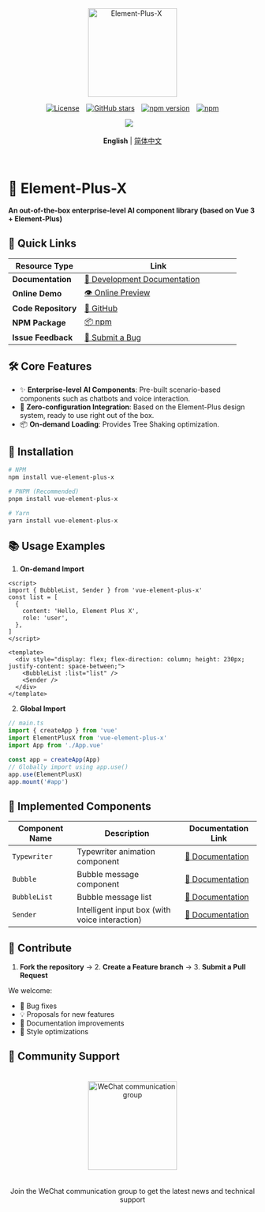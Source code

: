 <div align="center">
  <a href="https://element-plus-x.com">
    <img src="https://cdn.element-plus-x.com/element-plus-x.png" alt="Element-Plus-X" width="180" class="logo" />
  </a>
</div>

<div align="center">

  [![License](https://img.shields.io/badge/license-MIT-blue)](https://github.com/HeJiaYue520/Element-Plus-X/blob/main/LICENSE)&emsp;[![GitHub stars](https://img.shields.io/github/stars/HeJiaYue520/Element-Plus-X)](https://github.com/HeJiaYue520/Element-Plus-X)&emsp;[![npm version](https://img.shields.io/npm/v/vue-element-plus-x)](https://www.npmjs.com/package/vue-element-plus-x)&emsp;[![npm](https://img.shields.io/npm/dm/vue-element-plus-x.svg)](https://www.npmjs.com/package/vue-element-plus-x)

</div>

<div align="center">
<img src="https://cdn.element-plus-x.com/demo.webp" calss="element-plus-x-bubble" />&emsp;
</div>

<div align="center">

 **English** | [简体中文](./README.md)

</div>&emsp;

# 🚀 Element-Plus-X
**An out-of-the-box enterprise-level AI component library (based on Vue 3 + Element-Plus)**

## 📢 Quick Links
| Resource Type         | <div style="width: 300px;">Link</div>    |
|-----------------------|-----------------------------------------------|
| **Documentation**     | [📖 Development Documentation](https://element-plus-x.com)  |
| **Online Demo**       | [👁️ Online Preview](https://v.element-plus-x.com)                         |
| **Code Repository**   | [🐙 GitHub](https://github.com/HeJiaYue520/Element-Plus-X)           |
| **NPM Package**       | [📦 npm](https://www.npmjs.com/package/vue-element-plus-x)           |
| **Issue Feedback**    | [🐛 Submit a Bug](https://github.com/HeJiaYue520/Element-Plus-X/issues)  |

## 🛠️ Core Features
- ✨ **Enterprise-level AI Components**: Pre-built scenario-based components such as chatbots and voice interaction.
- 🚀 **Zero-configuration Integration**: Based on the Element-Plus design system, ready to use right out of the box.
- 📦 **On-demand Loading**: Provides Tree Shaking optimization.

## 🔎 Installation
```bash
# NPM
npm install vue-element-plus-x

# PNPM (Recommended)
pnpm install vue-element-plus-x

# Yarn
yarn install vue-element-plus-x

```

## 📚 Usage Examples

1. **On-demand Import**

```vue
<script>
import { BubbleList, Sender } from 'vue-element-plus-x'
const list = [
  {
    content: 'Hello, Element Plus X',
    role: 'user',
  },
]
</script>

<template>
  <div style="display: flex; flex-direction: column; height: 230px; justify-content: space-between;">
    <BubbleList :list="list" />
    <Sender />
  </div>
</template>
```

2. **Global Import**

```ts
// main.ts
import { createApp } from 'vue'
import ElementPlusX from 'vue-element-plus-x'
import App from './App.vue'

const app = createApp(App)
// Globally import using app.use()
app.use(ElementPlusX)
app.mount('#app')
```

## 🌟 Implemented Components

| Component Name | Description | Documentation Link |
|----------------|-------------|--------------------|
| `Typewriter` | Typewriter animation component | [📄 Documentation](https://element-plus-x.com/components/typewriter/) |
| `Bubble` | Bubble message component | [📄 Documentation](https://element-plus-x.com/components/bubble/) |
| `BubbleList` | Bubble message list | [📄 Documentation](https://element-plus-x.com/components/bubbleList/) |
| `Sender` | Intelligent input box (with voice interaction) | [📄 Documentation](https://element-plus-x.com/components/sender/) |

## 🤝 Contribute

1. **Fork the repository** → 2. **Create a Feature branch** → 3. **Submit a Pull Request**

We welcome:

- 🐛 Bug fixes
- 💡 Proposals for new features
- 📝 Documentation improvements
- 🎨 Style optimizations

## 👥 Community Support
<div align="center">
<img src="https://cdn.element-plus-x.com/vx-2025-3-30.png" alt="WeChat communication group" width="180" style="margin: 20px;" />
<p>Join the WeChat communication group to get the latest news and technical support</p>
</div>
